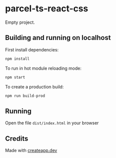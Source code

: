# parcel-ts-react-css

Empty project.

## Building and running on localhost

First install dependencies:

```sh
npm install
```

To run in hot module reloading mode:

```sh
npm start
```

To create a production build:

```sh
npm run build-prod
```

## Running

Open the file `dist/index.html` in your browser

## Credits

Made with [createapp.dev](https://createapp.dev/)

